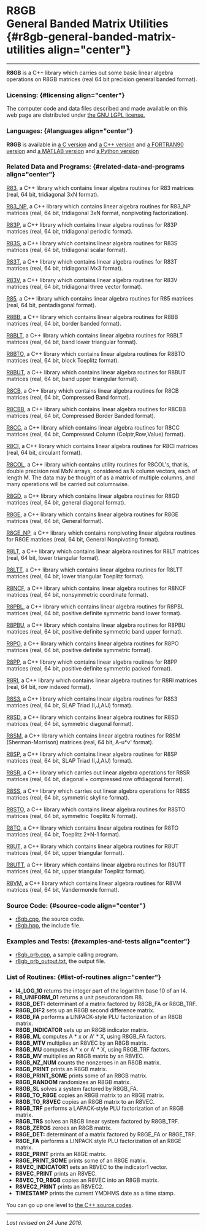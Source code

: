 R8GB\
General Banded Matrix Utilities {#r8gb-general-banded-matrix-utilities align="center"}
===============================

------------------------------------------------------------------------

**R8GB** is a C++ library which carries out some basic linear algebra
operations on R8GB matrices (real 64 bit precision general banded
format).

### Licensing: {#licensing align="center"}

The computer code and data files described and made available on this
web page are distributed under [the GNU LGPL
license.](../../txt/gnu_lgpl.txt)

### Languages: {#languages align="center"}

**R8GB** is available in [a C version](../../c_src/r8gb/r8gb.md) and
[a C++ version](../../master/r8gb/r8gb.md) and [a FORTRAN90
version](../../f_src/r8gb/r8gb.md) and [a MATLAB
version](../../m_src/r8gb/r8gb.md) and [a Python
version](../../py_src/r8gb/r8gb.md)

### Related Data and Programs: {#related-data-and-programs align="center"}

[R83](../../master/r83/r83.md), a C++ library which contains linear
algebra routines for R83 matrices (real, 64 bit, tridiagonal 3xN
format).

[R83\_NP](../../master/r83_np/r83_np.md), a C++ library which
contains linear algebra routines for R83\_NP matrices (real, 64 bit,
tridiagonal 3xN format, nonpivoting factorization).

[R83P](../../master/r83p/r83p.md), a C++ library which contains
linear algebra routines for R83P matrices (real, 64 bit, tridiagonal
periodic format).

[R83S](../../master/r83s/r83s.md), a C++ library which contains
linear algebra routines for R83S matrices (real, 64 bit, tridiagonal
scalar format).

[R83T](../../master/r83t/r83t.md), a C++ library which contains
linear algebra routines for R83T matrices (real, 64 bit, tridiagonal Mx3
format).

[R83V](../../master/r83v/r83v.md), a C++ library which contains
linear algebra routines for R83V matrices (real, 64 bit, tridiagonal
three vector format).

[R85](../../master/r85/r85.md), a C++ library which contains linear
algebra routines for R85 matrices (real, 64 bit, pentadiagonal format).

[R8BB](../../master/r8bb/r8bb.md), a C++ library which contains
linear algebra routines for R8BB matrices (real, 64 bit, border banded
format).

[R8BLT](../../master/r8blt/r8blt.md), a C++ library which contains
linear algebra routines for R8BLT matrices (real, 64 bit, band lower
triangular format).

[R8BTO](../../master/r8bto/r8bto.md), a C++ library which contains
linear algebra routines for R8BTO matrices (real, 64 bit, block Toeplitz
format).

[R8BUT](../../master/r8but/r8but.md), a C++ library which contains
linear algebra routines for R8BUT matrices (real, 64 bit, band upper
triangular format).

[R8CB](../../master/r8cb/r8cb.md), a C++ library which contains
linear algebra routines for R8CB matrices (real, 64 bit, Compressed Band
format).

[R8CBB](../../master/r8cbb/r8cbb.md), a C++ library which contains
linear algebra routines for R8CBB matrices (real, 64 bit, Compressed
Border Banded format).

[R8CC](../../master/r8cc/r8cc.md), a C++ library which contains
linear algebra routines for R8CC matrices (real, 64 bit, Compressed
Column (Colptr,Row,Value) format).

[R8CI](../../master/r8ci/r8ci.md), a C++ library which contains
linear algebra routines for R8CI matrices (real, 64 bit, circulant
format).

[R8COL](../../master/r8col/r8col.md), a C++ library which contains
utility routines for R8COL's, that is, double precision real MxN arrays,
considered as N column vectors, each of length M. The data may be
thought of as a matrix of multiple columns, and many operations will be
carried out columnwise.

[R8GD](../../master/r8gd/r8gd.md), a C++ library which contains
linear algebra routines for R8GD matrices (real, 64 bit, general
diagonal format).

[R8GE](../../master/r8ge/r8ge.md), a C++ library which contains
linear algebra routines for R8GE matrices (real, 64 bit, General
format).

[R8GE\_NP](../../master/r8ge_np/r8ge_np.md), a C++ library which
contains nonpivoting linear algebra routines for R8GE matrices (real, 64
bit, General Nonpivoting format).

[R8LT](../../master/r8lt/r8lt.md), a C++ library which contains
linear algebra routines for R8LT matrices (real, 64 bit, lower
triangular format).

[R8LTT](../../master/r8ltt/r8ltt.md), a C++ library which contains
linear algebra routines for R8LTT matrices (real, 64 bit, lower
triangular Toeplitz format).

[R8NCF](../../master/r8ncf/r8ncf.md), a C++ library which contains
linear algebra routines for R8NCF matrices (real, 64 bit, nonsymmetric
coordinate format).

[R8PBL](../../master/r8pbl/r8pbl.md), a C++ library which contains
linear algebra routines for R8PBL matrices (real, 64 bit, positive
definite symmetric band lower format).

[R8PBU](../../master/r8pbu/r8pbu.md), a C++ library which contains
linear algebra routines for R8PBU matrices (real, 64 bit, positive
definite symmetric band upper format).

[R8PO](../../master/r8po/r8po.md), a C++ library which contains
linear algebra routines for R8PO matrices (real, 64 bit, positive
definite symmetric format).

[R8PP](../../master/r8pp/r8pp.md), a C++ library which contains
linear algebra routines for R8PP matrices (real, 64 bit, positive
definite symmetric packed format).

[R8RI](../../master/r8ri/r8ri.md), a C++ library which contains
linear algebra routines for R8RI matrices (real, 64 bit, row indexed
format).

[R8S3](../../master/r8s3/r8s3.md), a C++ library which contains
linear algebra routines for R8S3 matrices (real, 64 bit, SLAP Triad
(I,J,AIJ) format).

[R8SD](../../master/r8sd/r8sd.md), a C++ library which contains
linear algebra routines for R8SD matrices (real, 64 bit, symmetric
diagonal format).

[R8SM](../../master/r8sm/r8sm.md), a C++ library which contains
linear algebra routines for R8SM (Sherman-Morrison) matrices (real, 64
bit, A-u\*v' format).

[R8SP](../../master/r8sp/r8sp.md), a C++ library which contains
linear algebra routines for R8SP matrices (real, 64 bit, SLAP Triad
(I,J,AIJ) format).

[R8SR](../../master/r8sr/r8sr.md), a C++ library which carries out
linear algebra operations for R8SR matrices (real, 64 bit, diagonal +
compressed row offdiagonal format).

[R8SS](../../master/r8ss/r8ss.md), a C++ library which carries out
linear algebra operations for R8SS matrices (real, 64 bit, symmetric
skyline format).

[R8STO](../../master/r8sto/r8sto.md), a C++ library which contains
linear algebra routines for R8STO matrices (real, 64 bit, symmetric
Toeplitz N format).

[R8TO](../../master/r8to/r8to.md), a C++ library which contains
linear algebra routines for R8TO matrices (real, 64 bit, Toeplitz 2\*N-1
format).

[R8UT](../../master/r8ut/r8ut.md), a C++ library which contains
linear algebra routines for R8UT matrices (real, 64 bit, upper
triangular format).

[R8UTT](../../master/r8utt/r8utt.md), a C++ library which contains
linear algebra routines for R8UTT matrices (real, 64 bit, upper
triangular Toeplitz format).

[R8VM](../../master/r8vm/r8vm.md), a C++ library which contains
linear algebra routines for R8VM matrices (real, 64 bit, Vandermonde
format).

### Source Code: {#source-code align="center"}

-   [r8gb.cpp](r8gb.cpp), the source code.
-   [r8gb.hpp](r8gb.hpp), the include file.

### Examples and Tests: {#examples-and-tests align="center"}

-   [r8gb\_prb.cpp](r8gb_prb.cpp), a sample calling program.
-   [r8gb\_prb\_output.txt](r8gb_prb_output.txt), the output file.

### List of Routines: {#list-of-routines align="center"}

-   **I4\_LOG\_10** returns the integer part of the logarithm base 10 of
    an I4.
-   **R8\_UNIFORM\_01** returns a unit pseudorandom R8.
-   **R8GB\_DET:** determinant of a matrix factored by R8GB\_FA or
    R8GB\_TRF.
-   **R8GB\_DIF2** sets up an R8GB second difference matrix.
-   **R8GB\_FA** performs a LINPACK-style PLU factorization of an R8GB
    matrix.
-   **R8GB\_INDICATOR** sets up an R8GB indicator matrix.
-   **R8GB\_ML** computes A \* x or A' \* X, using R8GB\_FA factors.
-   **R8GB\_MTV** multiplies an R8VEC by an R8GB matrix.
-   **R8GB\_MU** computes A \* x or A' \* X, using R8GB\_TRF factors.
-   **R8GB\_MV** multiplies an R8GB matrix by an R8VEC.
-   **R8GB\_NZ\_NUM** counts the nonzeroes in an R8GB matrix.
-   **R8GB\_PRINT** prints an R8GB matrix.
-   **R8GB\_PRINT\_SOME** prints some of an R8GB matrix.
-   **R8GB\_RANDOM** randomizes an R8GB matrix.
-   **R8GB\_SL** solves a system factored by R8GB\_FA.
-   **R8GB\_TO\_R8GE** copies an R8GB matrix to an R8GE matrix.
-   **R8GB\_TO\_R8VEC** copies an R8GB matrix to an R8VEC.
-   **R8GB\_TRF** performs a LAPACK-style PLU factorization of an R8GB
    matrix.
-   **R8GB\_TRS** solves an R8GB linear system factored by R8GB\_TRF.
-   **R8GB\_ZEROS** zeroes an R8GB matrix.
-   **R8GE\_DET:** determinant of a matrix factored by R8GE\_FA or
    R8GE\_TRF.
-   **R8GE\_FA** performs a LINPACK style PLU factorization of an R8GE
    matrix.
-   **R8GE\_PRINT** prints an R8GE matrix.
-   **R8GE\_PRINT\_SOME** prints some of an R8GE matrix.
-   **R8VEC\_INDICATOR1** sets an R8VEC to the indicator1 vector.
-   **R8VEC\_PRINT** prints an R8VEC.
-   **R8VEC\_TO\_R8GB** copies an R8VEC into an R8GB matrix.
-   **R8VEC2\_PRINT** prints an R8VEC2.
-   **TIMESTAMP** prints the current YMDHMS date as a time stamp.

You can go up one level to [the C++ source codes](../cpp_src.md).

------------------------------------------------------------------------

*Last revised on 24 June 2016.*
